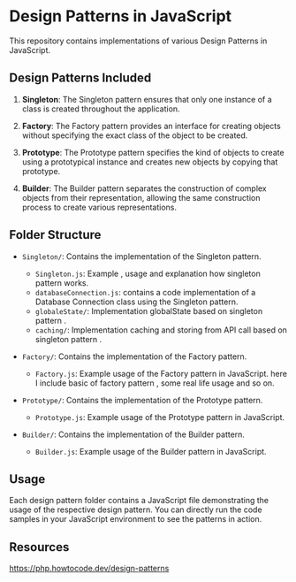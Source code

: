 # Design Patterns in JavaScript

This repository contains implementations of various Design Patterns in JavaScript.

## Design Patterns Included

1. **Singleton**: The Singleton pattern ensures that only one instance of a class is created throughout the application.

2. **Factory**: The Factory pattern provides an interface for creating objects without specifying the exact class of the object to be created.

3. **Prototype**: The Prototype pattern specifies the kind of objects to create using a prototypical instance and creates new objects by copying that prototype.

4. **Builder**: The Builder pattern separates the construction of complex objects from their representation, allowing the same construction process to create various representations.

## Folder Structure

- `Singleton/`: Contains the implementation of the Singleton pattern.
  - `Singleton.js`: Example , usage and explanation how singleton pattern works.
  - `databaseConnection.js`: contains a code implementation of a Database Connection class using the Singleton pattern.
  - `globaleState/`: Implementation globalState based on singleton pattern .
  - `caching/`: Implementation caching and storing from API call based on singleton pattern .
  

- `Factory/`: Contains the implementation of the Factory pattern.
  - `Factory.js`: Example usage of the Factory pattern in JavaScript. here I include basic of factory pattern , some real life usage and so on. 

- `Prototype/`: Contains the implementation of the Prototype pattern.
  - `Prototype.js`: Example usage of the Prototype pattern in JavaScript.

- `Builder/`: Contains the implementation of the Builder pattern.
  - `Builder.js`: Example usage of the Builder pattern in JavaScript.

## Usage

Each design pattern folder contains a JavaScript file demonstrating the usage of the respective design pattern. You can directly run the code samples in your JavaScript environment to see the patterns in action.


## Resources
https://php.howtocode.dev/design-patterns